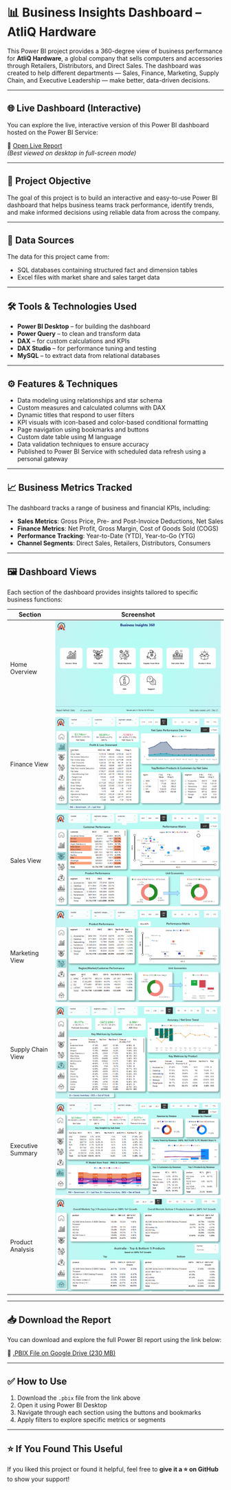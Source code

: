 # 📊 Business Insights Dashboard – AtliQ Hardware

This Power BI project provides a 360-degree view of business performance for **AtliQ Hardware**, a global company that sells computers and accessories through Retailers, Distributors, and Direct Sales. The dashboard was created to help different departments — Sales, Finance, Marketing, Supply Chain, and Executive Leadership — make better, data-driven decisions.

---
## 🌐 Live Dashboard (Interactive)

You can explore the live, interactive version of this Power BI dashboard hosted on the Power BI Service:

🔗 [Open Live Report](https://app.powerbi.com/view?r=eyJrIjoiOTNmM2U2MDItZGQwMy00ZWYyLWI0MGMtNzZlNDY2MjgxODYwIiwidCI6ImM2ZTU0OWIzLTVmNDUtNDAzMi1hYWU5LWQ0MjQ0ZGM1YjJjNCJ9)  
*(Best viewed on desktop in full-screen mode)*

---

## 🎯 Project Objective

The goal of this project is to build an interactive and easy-to-use Power BI dashboard that helps business teams track performance, identify trends, and make informed decisions using reliable data from across the company.

---

## 🧩 Data Sources

The data for this project came from:

- SQL databases containing structured fact and dimension tables
- Excel files with market share and sales target data

---

## 🛠 Tools & Technologies Used

- **Power BI Desktop** – for building the dashboard  
- **Power Query** – to clean and transform data  
- **DAX** – for custom calculations and KPIs  
- **DAX Studio** – for performance tuning and testing  
- **MySQL** – to extract data from relational databases  

---

## ⚙️ Features & Techniques

- Data modeling using relationships and star schema  
- Custom measures and calculated columns with DAX  
- Dynamic titles that respond to user filters  
- KPI visuals with icon-based and color-based conditional formatting  
- Page navigation using bookmarks and buttons  
- Custom date table using M language  
- Data validation techniques to ensure accuracy  
- Published to Power BI Service with scheduled data refresh using a personal gateway  

---

## 📈 Business Metrics Tracked

The dashboard tracks a range of business and financial KPIs, including:

- **Sales Metrics**: Gross Price, Pre- and Post-Invoice Deductions, Net Sales  
- **Finance Metrics**: Net Profit, Gross Margin, Cost of Goods Sold (COGS)  
- **Performance Tracking**: Year-to-Date (YTD), Year-to-Go (YTG)  
- **Channel Segments**: Direct Sales, Retailers, Distributors, Consumers  

---

## 🖼️ Dashboard Views

Each section of the dashboard provides insights tailored to specific business functions:

| Section | Screenshot |
|--------|-------------|
| Home Overview | ![Home](https://github.com/ShubhamVimal/Business-Insights-360/blob/main/Home_View.PNG) |
| Finance View | ![Finance](https://github.com/ShubhamVimal/Business-Insights-360/blob/main/Finance_View.PNG) |
| Sales View | ![Sales](https://github.com/ShubhamVimal/Business-Insights-360/blob/main/Sales_View.PNG) |
| Marketing View | ![Marketing](https://github.com/ShubhamVimal/Business-Insights-360/blob/main/Marketing_View.PNG) |
| Supply Chain View | ![Supply Chain](https://github.com/ShubhamVimal/Business-Insights-360/blob/main/Supply_Chain_View.PNG) |
| Executive Summary | ![Executive](https://github.com/ShubhamVimal/Business-Insights-360/blob/main/Executive_View.PNG) |
| Product Analysis | ![Products](https://github.com/ShubhamVimal/Business-Insights-360/blob/main/Products_View.PNG) |

---

## 📥 Download the Report

You can download and explore the full Power BI report using the link below:

🔗 [.PBIX File on Google Drive (230 MB)](https://drive.google.com/file/d/16meO0vJhdrDrp4uGf0st6lhsawMJia5S/view?usp=sharing)

---

## ✅ How to Use

1. Download the `.pbix` file from the link above  
2. Open it using Power BI Desktop  
3. Navigate through each section using the buttons and bookmarks  
4. Apply filters to explore specific metrics or segments  

---

## ⭐ If You Found This Useful

If you liked this project or found it helpful, feel free to **give it a ⭐ on GitHub** to show your support!
